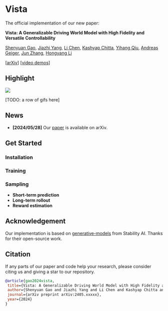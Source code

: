 # Vista

The official implementation of our new paper:

**Vista: A Generalizable Driving World Model with High Fidelity and Versatile Controllability**

[Shenyuan Gao](https://github.com/Little-Podi), [Jiazhi Yang](https://scholar.google.com/citations?user=Ju7nGX8AAAAJ&hl=en), [Li Chen](https://scholar.google.com/citations?user=ulZxvY0AAAAJ&hl=en), [Kashyap Chitta](https://kashyap7x.github.io/), [Yihang Qiu](https://scholar.google.com/citations?user=qgRUOdIAAAAJ&hl=en), [Andreas Geiger](https://www.cvlibs.net/), [Jun Zhang](https://eejzhang.people.ust.hk/), [Hongyang Li](https://lihongyang.info/)

[[arXiv]()] [[video demos](https://vista-demo.github.io/)]

## Highlight

![](assets/overview.png)

[TODO: a row of gifs here]

## News

- **[2024/05/28]** Our [paper]() is available on arXiv.

## Get Started

### Installation

### Training

### Sampling

- **Short-term prediction**
- **Long-term rollout**
- **Reward estimation**

## Acknowledgement

Our implementation is based on [generative-models](https://github.com/Stability-AI/generative-models) from Stability AI. Thanks for their open-source work.

## Citation

If any parts of our paper and code help your research, please consider citing us and giving a star to our repository.

```bibtex
@article{gao2024vista,
 title={Vista: A Generalizable Driving World Model with High Fidelity and Versatile Controllability}, 
 author={Shenyuan Gao and Jiazhi Yang and Li Chen and Kashyap Chitta and Yihang Qiu and Andreas Geiger and Jun Zhang and Hongyang Li},
 journal={arXiv preprint arXiv:2405.xxxxx},
 year={2024}
}
```
